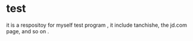 # test
it is a respositoy for myself test program , it include tanchishe,  the jd.com page, and so on .
